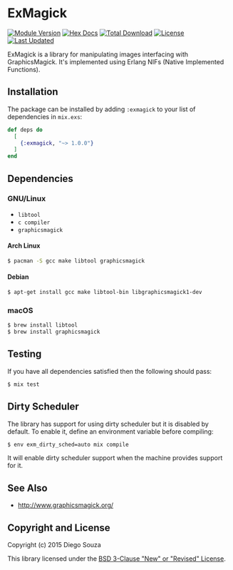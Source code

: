 # ExMagick

[![Module Version](https://img.shields.io/hexpm/v/exmagick.svg)](https://hex.pm/packages/exmagick)
[![Hex Docs](https://img.shields.io/badge/hex-docs-lightgreen.svg)](https://hexdocs.pm/exmagick/)
[![Total Download](https://img.shields.io/hexpm/dt/exmagick.svg)](https://hex.pm/packages/exmagick)
[![License](https://img.shields.io/hexpm/l/exmagick.svg)](https://github.com/Xerpa/exmagick/blob/master/LICENSE.md)
[![Last Updated](https://img.shields.io/github/last-commit/Xerpa/exmagick.svg)](https://github.com/Xerpa/exmagick/commits/master)

ExMagick is a library for manipulating images interfacing with GraphicsMagick.
It's implemented using Erlang NIFs (Native Implemented Functions).

## Installation

The package can be installed by adding `:exmagick` to your list of dependencies
in `mix.exs`:

```elixir
def deps do
  [
    {:exmagick, "~> 1.0.0"}
  ]
end
```

## Dependencies

### GNU/Linux

* `libtool`
* `c compiler`
* `graphicsmagick`

#### Arch Linux ####

```bash
$ pacman -S gcc make libtool graphicsmagick
```

#### Debian ####

```bash
$ apt-get install gcc make libtool-bin libgraphicsmagick1-dev
```

### macOS

```bash
$ brew install libtool
$ brew install graphicsmagick
```

## Testing

If you have all dependencies satisfied then the following should pass:

```bash
$ mix test
```

## Dirty Scheduler

The library has support for using dirty scheduler but it is disabled
by default. To enable it, define an environment variable before
compiling:

```bash
$ env exm_dirty_sched=auto mix compile
```

It will enable dirty scheduler support when the machine provides
support for it.

## See Also

* http://www.graphicsmagick.org/

## Copyright and License

Copyright (c) 2015 Diego Souza

This library licensed under the [BSD 3-Clause "New" or "Revised" License](./LICENSE.md).
